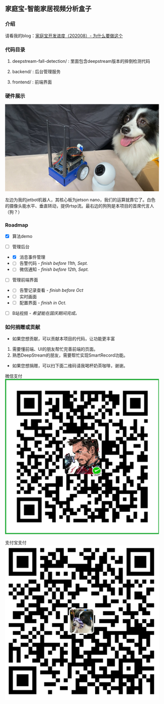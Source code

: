 ## 家庭宝-智能家居视频分析盒子

### 介绍

请看我的blog：[家庭宝开发进度（202008）- 为什么要做这个](https://ijst.me/wp/2020/08/31/%e5%ae%b6%e5%ba%ad%e5%ae%9d%e5%bc%80%e5%8f%91%e8%bf%9b%e5%ba%a6%ef%bc%88202008%ef%bc%89-%e4%b8%ba%e4%bb%80%e4%b9%88%e8%a6%81%e5%81%9a%e8%bf%99%e4%b8%aa/)

### 代码目录

1. deepstream-fall-detection/ : 里面包含deepstream版本的摔倒检测代码

2. backend/ : 后台管理服务

3. frontend/ : 前端界面

### 硬件展示

![](pics/IMG_0902.MOV_20200910_161829.172.jpg)

左边为我的jetbot机器人，其核心板为jetson nano，我们的运算就靠它了。白色的摄像头能水平、垂直转动，提供rtsp流。最右边的狗狗是本项目的首席代言人（狗？）

### Roadmap

- [x] 算法demo

- [ ] 管理后台
- - [x] 消息事件管理
- - [ ] 告警代码 - *finish before 11th, Sept.*
- - [ ] 微信通知 - *finish before 12th, Sept.*

- [ ] 管理前端界面
- - [ ] 告警记录查看 - *finish before Oct*
- - [ ] 实时画面
- - [ ] 配置界面 - *finish in Oct.*

- [ ] B站视频 - *希望能在国庆期间完成。*


### 如何捐赠或贡献

- 如果您想贡献，可以贡献本项目的代码，让功能更丰富

1. 需要懂前端、UI的朋友帮忙完善前端的页面。
2. 熟悉DeepStream的朋友，需要帮忙实现SmartRecord功能。


- 如果您想捐赠，可以扫下面二维码请我喝杯奶茶咖啡，谢谢。


微信支付
![微信支付](./pics/wechat.png)

支付宝支付
![支付宝](./pics/alipay.png)